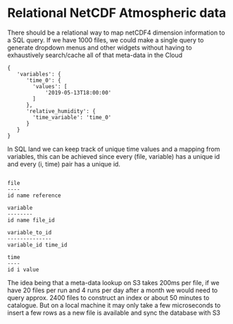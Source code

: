 
# Relational NetCDF Atmospheric data

There should be a relational way to map netCDF4 dimension information to a SQL query. If
we have 1000 files, we could make a single query to generate dropdown menus and other
widgets without having to exhaustively search/cache all of that meta-data in the Cloud

```
{
   'variables': {
      'time_0': {
        'values': [
            '2019-05-13T18:00:00'
        ]
      },
      'relative_humidity': {
        'time_variable': 'time_0'
      }
   }
}
```

In SQL land we can keep track of unique time values and a mapping from variables, this can be achieved
since every (file, variable) has a unique id and every (i, time) pair has a unique id.

```

file
----
id name reference
     
variable
--------
id name file_id

variable_to_id
--------------
variable_id time_id

time
----
id i value
```

The idea being that a meta-data lookup on S3 takes 200ms per file, if we have 20 files per run and 4 runs per day
after a month we would need to query approx. 2400 files to construct an index or about 50 minutes to catalogue. But on a local machine it may only take a few microseconds to insert a few rows as a new file is available and sync the database with S3
